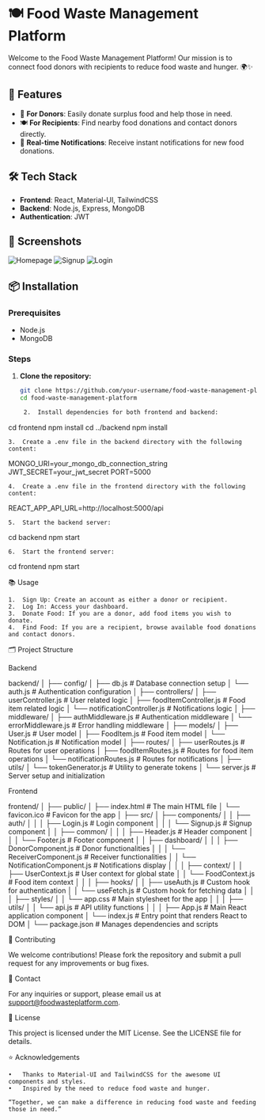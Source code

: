 # 🍽️ Food Waste Management Platform

Welcome to the Food Waste Management Platform! Our mission is to connect food donors with recipients to reduce food waste and hunger. 🌍✨

## 🚀 Features

- 🥗 **For Donors**: Easily donate surplus food and help those in need.
- 🍽️ **For Recipients**: Find nearby food donations and contact donors directly.
- 🔔 **Real-time Notifications**: Receive instant notifications for new food donations.

## 🛠️ Tech Stack

- **Frontend**: React, Material-UI, TailwindCSS
- **Backend**: Node.js, Express, MongoDB
- **Authentication**: JWT

## 📸 Screenshots

![Homepage](./screenshots/homepage.png)
![Signup](./screenshots/signup.png)
![Login](./screenshots/login.png)

## 📦 Installation

### Prerequisites

- Node.js
- MongoDB

### Steps

1. **Clone the repository:**
   ```bash
   git clone https://github.com/your-username/food-waste-management-platform.git
   cd food-waste-management-platform

	2.	Install dependencies for both frontend and backend:

cd frontend
npm install
cd ../backend
npm install


	3.	Create a .env file in the backend directory with the following content:

MONGO_URI=your_mongo_db_connection_string
JWT_SECRET=your_jwt_secret
PORT=5000


	4.	Create a .env file in the frontend directory with the following content:

REACT_APP_API_URL=http://localhost:5000/api


	5.	Start the backend server:

cd backend
npm start


	6.	Start the frontend server:

cd frontend
npm start



📚 Usage

	1.	Sign Up: Create an account as either a donor or recipient.
	2.	Log In: Access your dashboard.
	3.	Donate Food: If you are a donor, add food items you wish to donate.
	4.	Find Food: If you are a recipient, browse available food donations and contact donors.

🗂️ Project Structure

Backend

backend/
│
├── config/
│   ├── db.js               # Database connection setup
│   └── auth.js             # Authentication configuration
│
├── controllers/
│   ├── userController.js   # User related logic
│   ├── foodItemController.js # Food item related logic
│   └── notificationController.js # Notifications logic
│
├── middleware/
│   ├── authMiddleware.js   # Authentication middleware
│   └── errorMiddleware.js  # Error handling middleware
│
├── models/
│   ├── User.js             # User model
│   ├── FoodItem.js         # Food item model
│   └── Notification.js     # Notification model
│
├── routes/
│   ├── userRoutes.js       # Routes for user operations
│   ├── foodItemRoutes.js   # Routes for food item operations
│   └── notificationRoutes.js # Routes for notifications
│
├── utils/
│   └── tokenGenerator.js   # Utility to generate tokens
│
└── server.js               # Server setup and initialization

Frontend

frontend/
│
├── public/
│   ├── index.html          # The main HTML file
│   └── favicon.ico         # Favicon for the app
│
├── src/
│   ├── components/
│   │   ├── auth/
│   │   │   ├── Login.js    # Login component
│   │   │   └── Signup.js   # Signup component
│   │   ├── common/
│   │   │   ├── Header.js   # Header component
│   │   │   └── Footer.js   # Footer component
│   │   ├── dashboard/
│   │   │   ├── DonorComponent.js     # Donor functionalities
│   │   │   └── ReceiverComponent.js  # Receiver functionalities
│   │   └── NotificationComponent.js  # Notifications display
│   │
│   ├── context/
│   │   ├── UserContext.js  # User context for global state
│   │   └── FoodContext.js  # Food item context
│   │
│   ├── hooks/
│   │   ├── useAuth.js      # Custom hook for authentication
│   │   └── useFetch.js     # Custom hook for fetching data
│   │
│   ├── styles/
│   │   └── app.css         # Main stylesheet for the app
│   │
│   ├── utils/
│   │   └── api.js          # API utility functions
│   │
│   ├── App.js              # Main React application component
│   └── index.js            # Entry point that renders React to DOM
│
└── package.json            # Manages dependencies and scripts

🤝 Contributing

We welcome contributions! Please fork the repository and submit a pull request for any improvements or bug fixes.

📧 Contact

For any inquiries or support, please email us at support@foodwasteplatform.com.

📜 License

This project is licensed under the MIT License. See the LICENSE file for details.

⭐ Acknowledgements

	•	Thanks to Material-UI and TailwindCSS for the awesome UI components and styles.
	•	Inspired by the need to reduce food waste and hunger.

	“Together, we can make a difference in reducing food waste and feeding those in need.”